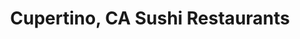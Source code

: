 ---
layout: city
title: Cupertino, CA Sushi Restaurants
permalink: /california/cupertino/
stateAbbr: CA
stateName: California
cityName: Cupertino

---